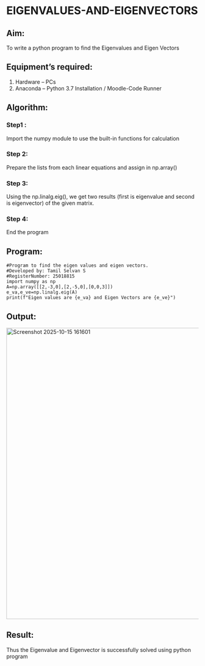 # EIGENVALUES-AND-EIGENVECTORS
## Aim:
To write a python program to find the Eigenvalues and Eigen Vectors
## Equipment’s required:
1. 	Hardware – PCs
2. 	Anaconda – Python 3.7 Installation / Moodle-Code Runner
## Algorithm:
### Step1 : 
Import the numpy module to use the built-in functions for calculation
### Step 2: 
Prepare the lists from each linear equations and assign in np.array()

### Step 3: 
Using the np.linalg.eig(),  we get two results (first is eigenvalue and second is eigenvector) of the given matrix.
### Step 4: 
End the program

## Program:

    #Program to find the eigen values and eigen vectors.
    #Developed by: Tamil Selvan S
    #RegisterNumber: 25018815
    import numpy as np
    A=np.array([[2,-3,0],[2,-5,0],[0,0,3]])
    e_va,e_ve=np.linalg.eig(A)
    print(f"Eigen values are {e_va} and Eigen Vectors are {e_ve}")


## Output:
<img width="1295" height="762" alt="Screenshot 2025-10-15 161601" src="https://github.com/user-attachments/assets/d32b260d-033c-4bcf-a24f-48f5e0e054f9" />

## Result:
Thus the Eigenvalue and Eigenvector is successfully solved using python program

